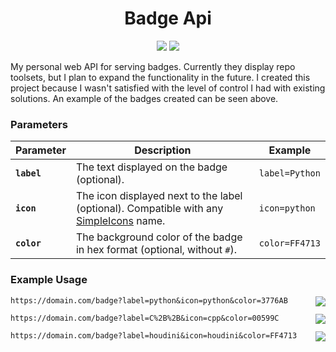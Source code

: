 <h1 align="center">Badge Api</h1>

<div align="center">
  <a href="https://github.com/ParkerBritt?tab=repositories&q=&type=&language=python&sort="><img src="https://parkerbritt.com/badge?label=python&icon=python&color=3776AB"></a>
   <a href="https://github.com/FastAPI/FastAPI"><img src="https://parkerbritt.com/badge?label=FastAPI&icon=fastapi&color=009688"></a>
</div>

My personal web API for serving badges.
Currently they display repo toolsets, but I plan to expand the functionality in the future.
I created this project because I wasn't satisfied with the level of control I had with existing solutions.
An example of the badges created can be seen above.

### Parameters

| **Parameter** | **Description** | **Example** |
|---------------|-----------------|-------------|
| **`label`**   | The text displayed on the badge (optional). | `label=Python` |
| **`icon`**    | The icon displayed next to the label (optional). Compatible with any [SimpleIcons](https://simpleicons.org) name. | `icon=python` |
| **`color`**   | The background color of the badge in hex format (optional, without `#`). | `color=FF4713` |



### Example Usage
<code>https:\/\/domain.com\/badge?label=python&icon=python&color=3776AB</code>
<img src="https://parkerbritt.com/badge?label=python&icon=python&color=3776AB" align="right">

<code>https:\/\/domain.com\/badge?label=C%2B%2B&icon=cpp&color=00599C</code>
<img src="https://parkerbritt.com/badge?label=C%2B%2B&icon=cpp&color=00599C" align="right">

<code>https:\/\/domain.com\/badge?label=houdini&icon=houdini&color=FF4713</code>
<img src="https://parkerbritt.com/badge?label=houdini&icon=houdini&color=FF4713" align="right">
